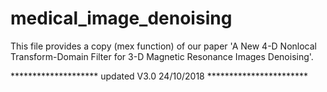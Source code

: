 # medical_image_denoising
This file provides a copy (mex function) of our paper 'A New 4-D Nonlocal Transform-Domain Filter for
3-D Magnetic Resonance Images Denoising'.

******************** updated V3.0 24/10/2018 ***********************
